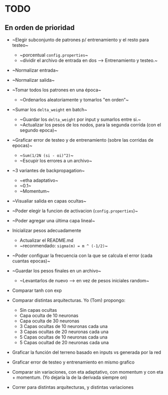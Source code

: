 # TODO
## En orden de prioridad

* ~Elegir subconjunto de patrones p/ entrenamiento y el resto para testeo~
  * ~porcentual `config.properties`~
  * ~dividir el archivo de entrada en dos --> Entrenamiento y testeo.~

* ~Normalizar entrada~
* ~Normalizar salida~

* ~Tomar todos los patrones en una época~
  * ~Ordenarlos aleatoriamente y tomarlos "en orden"~

* ~Sumar los `delta_weight` en batch~
  * ~Guardar los `delta_weight` por input y sumarlos entre si.~
  * ~Actualizar los pesos de los nodos, para la segunda corrida (con el segundo epoca)~

* ~Graficar error de testeo y de entrenamiento (sobre las corridas de epocas)~
  * ~`Sum(1/2N (si - oi)^2)`~
  * ~Escupir los errores a un archivo~

* ~3 variantes de backpropagation~
  * ~etha adaptativo~
  * ~0.1~
  * ~Momentum~

* ~Visualiar salida en capas ocultas~
* ~Poder elegir la funcion de activacion (`config.properties`)~
* ~Poder agregar una última capa lineal~

* Inicializar pesos adecuadamente
  * Actualizar el README.md
  *  ~reconmendado: `sigma(m) = m ^ (-1/2)`~

* ~Poder configuar la frecuencia con la que se calcula el error (cada cuantas epocas)~

* ~Guardar los pesos finales en un archivo~
  * ~Levantarlos de nuevo --> en vez de pesos iniciales random~

* Comparar tanh con exp

* Comparar distintas arquitecturas. Yo (Tom) propongo:
  * Sin capas ocultas
  * Capa oculta de 10 neuronas
  * Capa oculta de 30 neuronas
  * 3 Capas ocultas de 10 neuronas cada una
  * 3 Capas ocultas de 20 neuronas cada una
  * 5 Capas ocultas de 10 neuronas cada una
  * 5 Capas ocultad de 20 neuronas cada una

* Graficar la función del terreno basado en inputs vs generada por la red

* Graficar error de testeo y entrenamiento en mismo grafico

* Comparar sin variaciones, con eta adaptativo, con momentum y con eta + momentum. (Yo dejaría la de la derivada siempre on)

* Correr para distintas arquitecturas, y distintas variaciones

